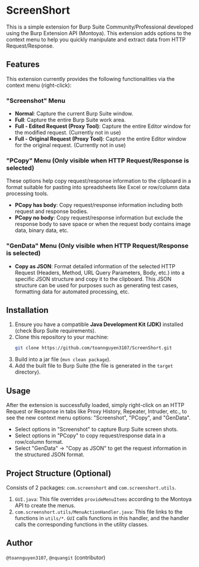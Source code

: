 # ScreenShort

This is a simple extension for Burp Suite Community/Professional developed using the Burp Extension API (Montoya). This extension adds options to the context menu to help you quickly manipulate and extract data from HTTP Request/Response.

## Features

This extension currently provides the following functionalities via the context menu (right-click):

### "Screenshot" Menu

*   **Normal**: Capture the current Burp Suite window.
*   **Full**: Capture the entire Burp Suite work area.
*   **Full - Edited Request (Proxy Tool)**: Capture the entire Editor window for the modified request. (Currently not in use)
*   **Full - Original Request (Proxy Tool)**: Capture the entire Editor window for the original request. (Currently not in use)

### "PCopy" Menu (Only visible when HTTP Request/Response is selected)

These options help copy request/response information to the clipboard in a format suitable for pasting into spreadsheets like Excel or row/column data processing tools.

*   **PCopy has body**: Copy request/response information including both request and response bodies.
*   **PCopy no body**: Copy request/response information but exclude the response body to save space or when the request body contains image data, binary data, etc.

### "GenData" Menu (Only visible when HTTP Request/Response is selected)

*   **Copy as JSON**: Format detailed information of the selected HTTP Request (Headers, Method, URL Query Parameters, Body, etc.) into a specific JSON structure and copy it to the clipboard. This JSON structure can be used for purposes such as generating test cases, formatting data for automated processing, etc.

## Installation

1.  Ensure you have a compatible **Java Development Kit (JDK)** installed (check Burp Suite requirements).
2.  Clone this repository to your machine:
    ```bash
    git clone https://github.com/toannguyen3107/ScreenShort.git
    ```
4. Build into a jar file (`mvn clean package`).
5. Add the built file to Burp Suite (the file is generated in the `target` directory).

## Usage

After the extension is successfully loaded, simply right-click on an HTTP Request or Response in tabs like Proxy History, Repeater, Intruder, etc., to see the new context menu options: "Screenshot", "PCopy", and "GenData".

*   Select options in "Screenshot" to capture Burp Suite screen shots.
*   Select options in "PCopy" to copy request/response data in a row/column format.
*   Select "GenData" -> "Copy as JSON" to get the request information in the structured JSON format.

## Project Structure (Optional)

Consists of 2 packages: `com.screenshort` and `com.screenshort.utils`.
1. `GUI.java`: This file overrides `provideMenuItems` according to the Montoya API to create the menus.
2. `com.screenshort.utils/MenuActionHandler.java`: This file links to the functions in `utils/*`. `GUI` calls functions in this handler, and the handler calls the corresponding functions in the utility classes.

## Author

`@toannguyen3107`, `@nquangit` (contributor)
